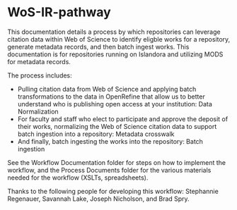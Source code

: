 # WoS-IR-pathway

This documentation details a process by which repositories can leverage citation data within Web of Science to identify eligble works for a repository, generate metadata records, and then batch ingest works. This documentation is for repositories running on Islandora and utilizing MODS for metadata records. 

The process includes:

* Pulling citation data from Web of Science and applying batch transformations to the data in OpenRefine that allow us to better understand who is publishing open access at your institution: Data Normalization
* For faculty and staff who elect to participate and approve the deposit of their works, normalizing the Web of Science citation data to support batch ingestion into a repository: Metadata crosswalk
* And finally, batch ingesting the works into the repository: Batch ingestion

See the Workflow Documentation folder for steps on how to implement the workflow, and the Process Documents folder for the various materials needed for the workflow (XSLTs, spreadsheets).

Thanks to the following people for developing this workflow: Stephannie Regenauer, Savannah Lake, Joseph Nicholson, and Brad Spry.
